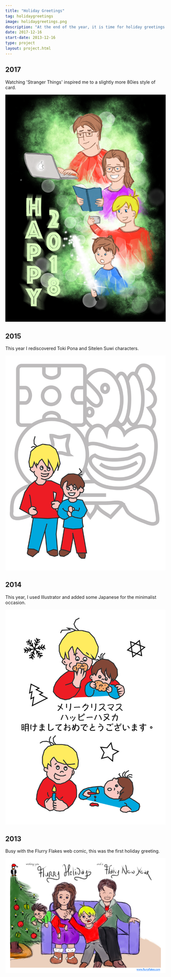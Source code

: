 ```yaml
---
title: "Holiday Greetings"
tag: holidaygreetings
image: holidaygreetings.png
description: "At the end of the year, it is time for holiday greetings. These are the cards of my life."
date: 2017-12-16
start-date: 2013-12-16
type: project
layout: project.html
---
```


## 2017
Watching 'Stranger Things' inspired me to a slightly more 80ies style of card.

![holidaygreetings-2017](/img/projects/holidaygreetings/holidaygreetings-2017.png)

## 2015
This year I rediscovered Toki Pona and Sitelen Suwi characters.

![holidaygreetings-2015](/img/projects/holidaygreetings/holidaygreetings-2015.png)

## 2014
This year, I used Illustrator and added some Japanese for the minimalist occasion.

![holidaygreetings-2014](/img/projects/holidaygreetings/holidaygreetings-2014.png)

## 2013
Busy with the Flurry Flakes web comic, this was the first holiday greeting.

![holidaygreetings-2013](/img/projects/holidaygreetings/holidaygreetings-2013.png)
